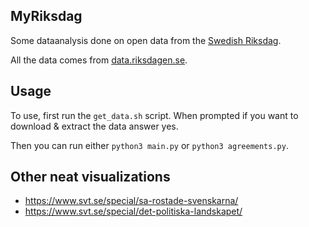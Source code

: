 MyRiksdag
---------

Some dataanalysis done on open data from the [Swedish Riksdag](https://en.wikipedia.org/wiki/Riksdag).

All the data comes from [data.riksdagen.se](http://data.riksdagen.se/).


## Usage

To use, first run the `get_data.sh` script. When prompted if you want to download & extract the data answer yes.

Then you can run either `python3 main.py` or `python3 agreements.py`.


## Other neat visualizations

 - https://www.svt.se/special/sa-rostade-svenskarna/
 - https://www.svt.se/special/det-politiska-landskapet/
